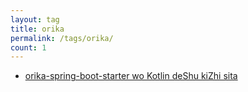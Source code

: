 ```yaml
---
layout: tag
title: orika
permalink: /tags/orika/
count: 1
---
```


- [orika-spring-boot-starter wo Kotlin deShu kiZhi sita](https://akkinoc.dev/posts/2021/08/29/rewrote-orika-spring-boot-starter-in-kotlin/)
